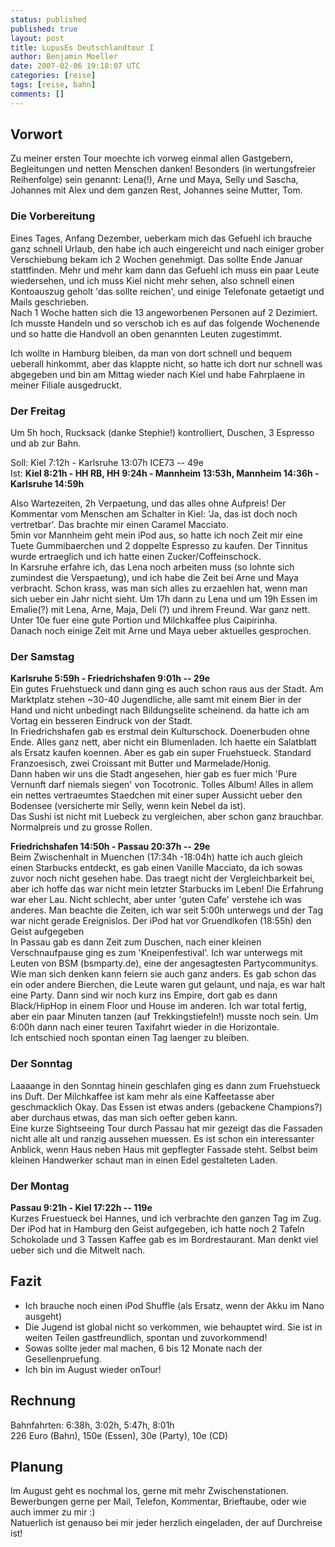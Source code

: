 ```yaml
---
status: published
published: true
layout: post
title: LupusEs Deutschlandtour I
author: Benjamin Moeller
date: 2007-02-06 19:18:07 UTC
categories: [reise]
tags: [reise, bahn]
comments: []
---
```

## Vorwort  
Zu meiner ersten Tour moechte ich vorweg einmal allen Gastgebern, Begleitungen und netten Menschen danken! Besonders (in wertungsfreier Reihenfolge) sein genannt: Lena(!), Arne und Maya, Selly und Sascha, Johannes mit Alex und dem ganzen Rest, Johannes seine Mutter, Tom.  

### Die Vorbereitung  

Eines Tages, Anfang Dezember, ueberkam mich das Gefuehl ich brauche ganz schnell Urlaub, den habe ich auch eingereicht und nach einiger grober Verschiebung bekam ich 2 Wochen genehmigt. Das sollte Ende Januar stattfinden. Mehr und mehr kam dann das Gefuehl ich muss ein paar Leute wiedersehen, und ich muss Kiel nicht mehr sehen, also schnell einen Kontoauszug geholt 'das sollte reichen', und einige Telefonate getaetigt und Mails geschrieben.  
Nach 1 Woche hatten sich die 13 angeworbenen Personen auf 2 Dezimiert. Ich musste Handeln und so verschob ich es auf das folgende Wochenende und so hatte die Handvoll an oben genannten Leuten zugestimmt.

Ich wollte in Hamburg bleiben, da man von dort schnell und bequem ueberall hinkommt, aber das klappte nicht, so hatte ich dort nur schnell was abgegeben und bin am Mittag wieder nach Kiel und habe Fahrplaene in meiner Filiale ausgedruckt.

### Der Freitag  

Um 5h hoch, Rucksack (danke Stephie!) kontrolliert, Duschen, 3 Espresso und ab zur Bahn.  

Soll: Kiel 7:12h - Karlsruhe 13:07h ICE73 -- 49e  
Ist: **Kiel 8:21h - HH RB, HH 9:24h - Mannheim 13:53h, Mannheim 14:36h - Karlsruhe 14:59h**  

Also Wartezeiten, 2h Verpaetung, und das alles ohne Aufpreis! Der Kommentar vom Menschen am Schalter in Kiel: 'Ja, das ist doch noch vertretbar'. Das brachte mir einen Caramel Macciato.  
5min vor Mannheim geht mein iPod aus, so hatte ich noch Zeit mir eine Tuete Gummibaerchen und 2 doppelte Espresso zu kaufen. Der Tinnitus wurde ertraeglich und ich hatte einen Zucker/Coffeinschock.  
In Karsruhe erfahre ich, das Lena noch arbeiten muss (so lohnte sich zumindest die Verspaetung), und ich habe die Zeit bei Arne und Maya verbracht. Schon krass, was man sich alles zu erzaehlen hat, wenn man sich ueber ein Jahr nicht sieht. Um 17h dann zu Lena und um 19h Essen im Emalie(?) mit Lena, Arne, Maja, Deli (?) und ihrem Freund. War ganz nett. Unter 10e fuer eine gute Portion und Milchkaffee plus Caipirinha.  
Danach noch einige Zeit mit Arne und Maya ueber aktuelles gesprochen.

### Der Samstag
  
**Karlsruhe 5:59h - Friedrichshafen 9:01h -- 29e**  
Ein gutes Fruehstueck und dann ging es auch schon raus aus der Stadt. Am Marktplatz stehen ~30-40 Jugendliche, alle samt mit einem Bier in der Hand und nicht unbedingt nach Bildungselite scheinend. da hatte ich am Vortag ein besseren Eindruck von der Stadt.  
In Friedrichshafen gab es erstmal dein Kulturschock. Doenerbuden ohne Ende. Alles ganz nett, aber nicht ein Blumenladen. Ich haette ein Salatblatt als Ersatz kaufen koennen. Aber es gab ein super Fruehstueck. Standard Franzoesisch, zwei Croissant mit Butter und Marmelade/Honig.  
Dann haben wir uns die Stadt angesehen, hier gab es fuer mich 'Pure Vernunft darf niemals siegen' von Tocotronic. Tolles Album! Alles in allem ein nettes vertraeumtes Staedchen mit einer super Aussicht ueber den Bodensee (versicherte mir Selly, wenn kein Nebel da ist).  
Das Sushi ist nicht mit Luebeck zu vergleichen, aber schon ganz brauchbar. Normalpreis und zu grosse Rollen.

**Friedrichshafen 14:50h - Passau 20:37h -- 29e**  
Beim Zwischenhalt in Muenchen (17:34h -18:04h) hatte ich auch gleich einen Starbucks entdeckt, es gab einen Vanille Macciato, da ich sowas zuvor noch nicht gesehen habe. Das traegt nicht der Vergleichbarkeit bei, aber ich hoffe das war nicht mein letzter Starbucks im Leben! Die Erfahrung war eher Lau. Nicht schlecht, aber unter 'guten Cafe' verstehe ich was anderes. Man beachte die Zeiten, ich war seit 5:00h unterwegs und der Tag war nicht gerade Ereignislos. Der iPod hat vor Gruendlkofen (18:55h) den Geist aufgegeben  
In Passau gab es dann Zeit zum Duschen, nach einer kleinen Verschnaufpause ging es zum 'Kneipenfestival'. Ich war unterwegs mit Leuten von BSM (bsmparty.de), eine der angesagtesten Partycommunitys. Wie man sich denken kann feiern sie auch ganz anders. Es gab schon das ein oder andere Bierchen, die Leute waren gut gelaunt, und naja, es war halt eine Party. Dann sind wir noch kurz ins Empire, dort gab es dann Black/HipHop in einem Floor und House im anderen. Ich war total fertig, aber ein paar Minuten tanzen (auf Trekkingstiefeln!) musste noch sein. Um 6:00h dann nach einer teuren Taxifahrt wieder in die Horizontale.  
Ich entschied noch spontan einen Tag laenger zu bleiben.

### Der Sonntag  
Laaaange in den Sonntag hinein geschlafen ging es dann zum Fruehstueck ins Duft. Der Milchkaffee ist kam mehr als eine Kaffeetasse aber geschmacklich Okay. Das Essen ist etwas anders (gebackene Champions?) aber durchaus etwas, das man sich oefter geben kann.  
Eine kurze Sightseeing Tour durch Passau hat mir gezeigt das die Fassaden nicht alle alt und ranzig aussehen muessen. Es ist schon ein interessanter Anblick, wenn Haus neben Haus mit gepflegter Fassade steht. Selbst beim kleinen Handwerker schaut man in einen Edel gestalteten Laden.

### Der Montag  
**Passau 9:21h - Kiel 17:22h -- 119e**  
Kurzes Fruestueck bei Hannes, und ich verbrachte den ganzen Tag im Zug. Der iPod hat in Hamburg den Geist aufgegeben, ich hatte noch 2 Tafeln Schokolade und 3 Tassen Kaffee gab es im Bordrestaurant. Man denkt viel ueber sich und die Mitwelt nach.

## Fazit  

* Ich brauche noch einen iPod Shuffle (als Ersatz, wenn der Akku im Nano ausgeht)  
* Die Jugend ist global nicht so verkommen, wie behauptet wird. Sie ist in weiten Teilen gastfreundlich, spontan und zuvorkommend!  
* Sowas sollte jeder mal machen, 6 bis 12 Monate nach der Gesellenpruefung.  
* Ich bin im August wieder onTour!

## Rechnung  

Bahnfahrten: 6:38h, 3:02h, 5:47h, 8:01h  
226 Euro (Bahn), 150e (Essen), 30e (Party), 10e (CD)

## Planung  

Im August geht es nochmal los, gerne mit mehr Zwischenstationen. Bewerbungen gerne per Mail, Telefon, Kommentar, Brieftaube, oder wie auch immer zu mir :)  
Natuerlich ist genauso bei mir jeder herzlich eingeladen, der auf Durchreise ist!
